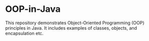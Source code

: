 # OOP-in-Java
This repository demonstrates Object-Oriented Programming (OOP) principles in Java. It includes examples of classes, objects, and encapsulation etc. 
